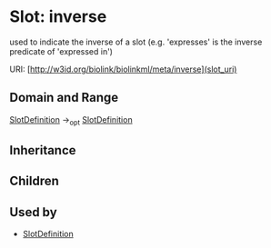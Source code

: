 # Slot: inverse


used to indicate the inverse of a slot (e.g. 'expresses' is the inverse predicate of 'expressed in')

URI: [http://w3id.org/biolink/biolinkml/meta/inverse](slot_uri)
## Domain and Range

[SlotDefinition](SlotDefinition.md) -><sub>opt</sub> [SlotDefinition](SlotDefinition.md)
## Inheritance

## Children

## Used by

 * [SlotDefinition](SlotDefinition.md)
